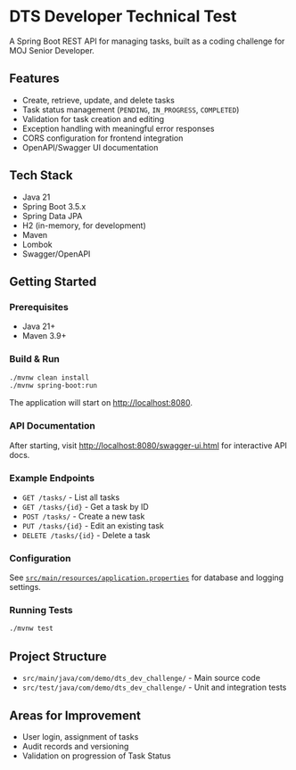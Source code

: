 # DTS Developer Technical Test

A Spring Boot REST API for managing tasks, built as a coding challenge for MOJ Senior Developer.

## Features

- Create, retrieve, update, and delete tasks
- Task status management (`PENDING`, `IN_PROGRESS`, `COMPLETED`)
- Validation for task creation and editing
- Exception handling with meaningful error responses
- CORS configuration for frontend integration
- OpenAPI/Swagger UI documentation

## Tech Stack

- Java 21
- Spring Boot 3.5.x
- Spring Data JPA
- H2 (in-memory, for development)
- Maven
- Lombok
- Swagger/OpenAPI

## Getting Started

### Prerequisites

- Java 21+
- Maven 3.9+

### Build & Run

```sh
./mvnw clean install
./mvnw spring-boot:run
```

The application will start on [http://localhost:8080](http://localhost:8080).

### API Documentation

After starting, visit [http://localhost:8080/swagger-ui.html](http://localhost:8080/swagger-ui.html) for interactive API docs.

### Example Endpoints

- `GET /tasks/` - List all tasks
- `GET /tasks/{id}` - Get a task by ID
- `POST /tasks/` - Create a new task
- `PUT /tasks/{id}` - Edit an existing task
- `DELETE /tasks/{id}` - Delete a task

### Configuration

See [`src/main/resources/application.properties`](src/main/resources/application.properties) for database and logging settings.

### Running Tests

```sh
./mvnw test
```

## Project Structure

- `src/main/java/com/demo/dts_dev_challenge/` - Main source code
- `src/test/java/com/demo/dts_dev_challenge/` - Unit and integration tests

## Areas for Improvement

- User login, assignment of tasks
- Audit records and versioning
- Validation on progression of Task Status